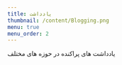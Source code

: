 ```yaml
---
title: یادداشت
thumbnail: /content/Blogging.png
menu: true
menu_order: 2
---
```


یادداشت های پراکنده در حوزه های مختلف

